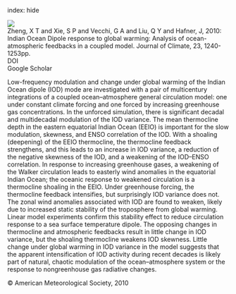 index: hide

<div class="Citation">
    <div class="Citation-thumb CitationThumb-linked"  data-href="https://doi.org/10.1175/2009jcli3326.1">
      <img src="https://static.claimspace.cloud/climate-study-static/refs/thumbs/14/Zheng_et_al_2010-thumb.png" />
    </div>

  <div class="Citation-body">
    <div class="Citation-text">Zheng, X T and Xie, S P and Vecchi, G A and Liu, Q Y and Hafner, J, 2010: Indian Ocean Dipole response to global warming: Analysis of ocean-atmospheric feedbacks in a coupled model. <span class="Article-journal">Journal of Climate, </span><span class="Article-volume">23, </span>1240-1253pp.</div>
    <div class="Citation-links">
      <div class="CitationLink" data-href="https://doi.org/10.1175/2009jcli3326.1">
        <div class="CitationLink-icon CitationLink-Doi"></div>
        <div class="CitationLink-text">DOI</div>
      </div>
      <div class="CitationLink" data-href="https://scholar.google.com/scholar?q=10.1175/2009jcli3326.1">
        <div class="CitationLink-icon CitationLink-Scholar"></div>
        <div class="CitationLink-text">Google Scholar</div>
      </div>
    </div>
  </div>
</div>

Low-frequency modulation and change under global warming of the Indian Ocean dipole (IOD) mode are investigated with a pair of multicentury integrations of a coupled ocean–atmosphere general circulation model: one under constant climate forcing and one forced by increasing greenhouse gas concentrations. In the unforced simulation, there is significant decadal and multidecadal modulation of the IOD variance. The mean thermocline depth in the eastern equatorial Indian Ocean (EEIO) is important for the slow modulation, skewness, and ENSO correlation of the IOD. With a shoaling (deepening) of the EEIO thermocline, the thermocline feedback strengthens, and this leads to an increase in IOD variance, a reduction of the negative skewness of the IOD, and a weakening of the IOD–ENSO correlation. In response to increasing greenhouse gases, a weakening of the Walker circulation leads to easterly wind anomalies in the equatorial Indian Ocean; the oceanic response to weakened circulation is a thermocline shoaling in the EEIO. Under greenhouse forcing, the thermocline feedback intensifies, but surprisingly IOD variance does not. The zonal wind anomalies associated with IOD are found to weaken, likely due to increased static stability of the troposphere from global warming. Linear model experiments confirm this stability effect to reduce circulation response to a sea surface temperature dipole. The opposing changes in thermocline and atmospheric feedbacks result in little change in IOD variance, but the shoaling thermocline weakens IOD skewness. Little change under global warming in IOD variance in the model suggests that the apparent intensification of IOD activity during recent decades is likely part of natural, chaotic modulation of the ocean–atmosphere system or the response to nongreenhouse gas radiative changes.

<div class="Citation-copy">
&copy; American Meteorological Society, 2010
</div>